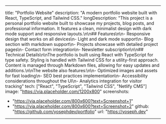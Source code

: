 
---
title: "Portfolio Website"
description: "A modern portfolio website built with React, TypeScript, and Tailwind CSS."
longDescription: "This project is a personal portfolio website built to showcase my projects, blog posts, and professional information. It features a clean, minimalist design with dark mode support and responsive layouts.\n\n## Features\n\n- Responsive design that works on all devices\n- Light and dark mode support\n- Blog section with markdown support\n- Projects showcase with detailed project pages\n- Contact form integration\n- Newsletter subscription\n\n## Technical Details\n\nThe portfolio is built using React with TypeScript for type safety. Styling is handled with Tailwind CSS for a utility-first approach. Content is managed through Markdown files, allowing for easy updates and additions.\n\nThe website also features:\n\n- Optimized images and assets for fast loading\n- SEO best practices implementation\n- Accessibility considerations throughout the UI\n- Analytics integration for visitor tracking"
tech: ["React", "TypeScript", "Tailwind CSS", "Netlify CMS"]
image: "https://via.placeholder.com/1200x800"
screenshots:
  - "https://via.placeholder.com/800x600?text=Screenshot+1"
  - "https://via.placeholder.com/800x600?text=Screenshot+2"
github: "https://github.com/yosephdev/portfolio"
url: "https://yoseph.dev"
---
